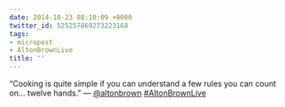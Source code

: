 ```yaml
---
date: 2014-10-23 08:10:09 +0000
twitter_id: 525257869273223168
tags:
- micropost
- AltonBrownLive
title: ''
---
```


“Cooking is quite simple if you can understand a few rules you can count on… twelve hands.” — [@altonbrown](https://twitter.com/altonbrown) [#AltonBrownLive](https://twitter.com/hashtag/AltonBrownLive)
